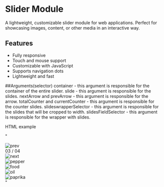 # Slider Module

A lightweight, customizable slider module for web applications. Perfect for showcasing images, content, or other media in an interactive way.

## Features
- Fully responsive
- Touch and mouse support
- Customizable with JavaScript
- Supports navigation dots
- Lightweight and fast

##Arguments(selector)
 container - this argument is responsible for the container of the entire slider.
 slide - this argument is responsible for the slides.
 nextArrow and prevArrow - this argument is responsible for the arrow.
 totalCounter and currentCounter - this argument is responsible for the counter slides.
 slideswrapperSelector -  this argument is responsible for the slides that will be cropped to width.
 slidesFieldSelector - this argument is responsible for the wrapper with slides.

HTML example

"
<div class="offer__slider">
                <div class="offer__slider-counter">
                    <div class="offer__slider-prev">
                        <img src="icons/left.svg" alt="prev">
                    </div>
                    <span id="current">03</span>
                    /
                    <span id="total">04</span>
                    <div class="offer__slider-next">
                        <img src="icons/right.svg" alt="next">
                    </div>
                </div>
                <div class="offer__slider-wrapper">
                    <div class="offer__slider-inner">
                        <div class="offer__slide">
                            <img src="img/slider/pepper.jpg" alt="pepper">
                        </div>
                        <div class="offer__slide">
                            <img src="img/slider/food-12.jpg" alt="food">
                        </div>
                        <div class="offer__slide">
                            <img src="img/slider/olive-oil.jpg" alt="oil">
                        </div>
                        <div class="offer__slide">
                            <img src="img/slider/paprika.jpg" alt="paprika">
                        </div>
                    </div>
                </div>
            </div>
"
